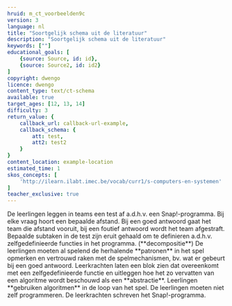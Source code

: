 ```yaml
---
hruid: m_ct_voorbeelden9c
version: 3
language: nl
title: "Soortgelijk schema uit de literatuur"
description: "Soortgelijk schema uit de literatuur"
keywords: [""]
educational_goals: [
    {source: Source, id: id}, 
    {source: Source2, id: id2}
]
copyright: dwengo
licence: dwengo
content_type: text/ct-schema
available: true
target_ages: [12, 13, 14]
difficulty: 3
return_value: {
    callback_url: callback-url-example,
    callback_schema: {
        att: test,
        att2: test2
    }
}
content_location: example-location
estimated_time: 1
skos_concepts: [
    'http://ilearn.ilabt.imec.be/vocab/curr1/s-computers-en-systemen'
]
teacher_exclusive: true
---
```


<context>
De leerlingen leggen in teams een test af a.d.h.v. een Snap!-programma. Bij elke vraag hoort een bepaalde afstand. Bij een goed antwoord gaat het team die afstand vooruit, bij een foutief antwoord wordt het team afgestraft. 
</context>
<decomposition>
Bepaalde subtaken in de test zijn eruit gehaald om te definieren a.d.h.v. zelfgedefinieerde functies in het programma. (**decompositie**)
</decomposition>
<patternRecognition>
De leerlingen moeten al spelend de herhalende **patronen** in het spel opmerken en vertrouwd raken met de spelmechanismen, bv. wat er gebeurt bij een goed antwoord. 
</patternRecognition>
<abstraction>
Leerkrachten laten een blok zien dat overeenkomt met een zelfgedefinieerde functie en uitleggen hoe het zo vervatten van een algoritme wordt beschouwd als een **abstractie**.
</abstraction>
<algorithms>
Leerlingen **gebruiken algoritmen** in de loop van het spel.  
</algorithms>
<implementation>
De leerlingen moeten niet zelf programmeren. De leerkrachten schreven het Snap!-programma.
</implementation>

